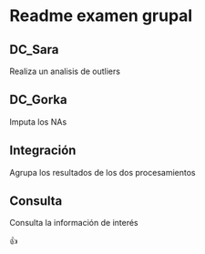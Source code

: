 # Readme examen grupal

##  DC_Sara

Realiza un analisis de outliers

## DC_Gorka

Imputa los NAs

## Integración

Agrupa los resultados de los dos procesamientos

## Consulta

Consulta la información de interés

:+1: